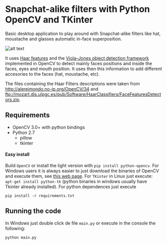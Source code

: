 # Snapchat-alike filters with Python OpenCV and TKinter
Basic desktop application to play around with Snapchat-alike filters like hat, moustache and glasses automatic in-face superposition.

![alt text][s1]

It uses [Haar features](https://en.wikipedia.org/wiki/Haar-like_features) and the [Viola–Jones object detection framework
](https://en.wikipedia.org/wiki/Viola%E2%80%93Jones_object_detection_framework) implemented in OpenCV to detect mainly faces positions and inside the faces, eyes and mouth position. It uses then this information to add different accesories to the faces (hat, moustache, etc).

The files containing the Haar Filters descriptions were taken from http://alereimondo.no-ip.org/OpenCV/34 and ftp://mozart.dis.ulpgc.es/pub/Software/HaarClassifiers/FaceFeaturesDetectors.zip.

## Requirements
* OpenCV 3.0+ with python bindings
* Python 2.7
     * pillow
     * tkinter

#### Easy install
Build `OpenCV` or install the light version with `pip install python-opencv`. For Windows users it is always easier to just download the binaries of OpenCV and execute them, see [this web page](http://docs.opencv.org/trunk/d5/de5/tutorial_py_setup_in_windows.html). For `TKinter` in Linux just execute: `apt-get install python-tk` (python binaries in windows usually have Tkinter already installed).
For python dependences just execute
```
pip install -r requirements.txt
```


## Running the code
In Windows just double click de file `main.py` or execute in the console the following:

```
python main.py
```

[s1]: https://raw.githubusercontent.com/charlielito/snapchat-filters-opencv/master/imgs/example.png "S"
